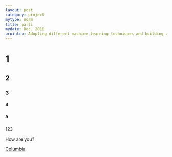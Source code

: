 ```yaml
---
layout: post
category: project
mytype: norm
title: parti
mydate: Dec. 2018
prointro: Adopting different machine learning techniques and building a demo Python application to predict taxi fares in New York City. This <a href="http://www.ee.columbia.edu/~cylin/course/bigdata/index.html">course-based</a> project is finished with Shuhao Qiao and Yunfei Wang, and is open-source on <a href="https://github.com/Sapphirine/NYC-Taxi-Fare-Prediction">GitHub</a>.
---
```

# 1
## 2
### 3
#### 4
##### 5

123

How are you?

[Columbia](http://www.columbia.edu)